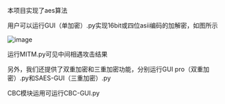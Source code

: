 本项目实现了aes算法

用户可以运行GUI（单加密）.py实现16bit或四位asii编码的加解密，如图所示

![image](https://github.com/Sadinin/aes/assets/148035750/43a1b608-9baf-4200-adb7-23157e58dc12)

运行MITM.py可见中间相遇攻击结果

另外，我们还提供了双重加密和三重加密功能，分别运行GUI pro（双重加密）.py和SAES-GUI（三重加密）.py

CBC模块运用可运行CBC-GUI.py
